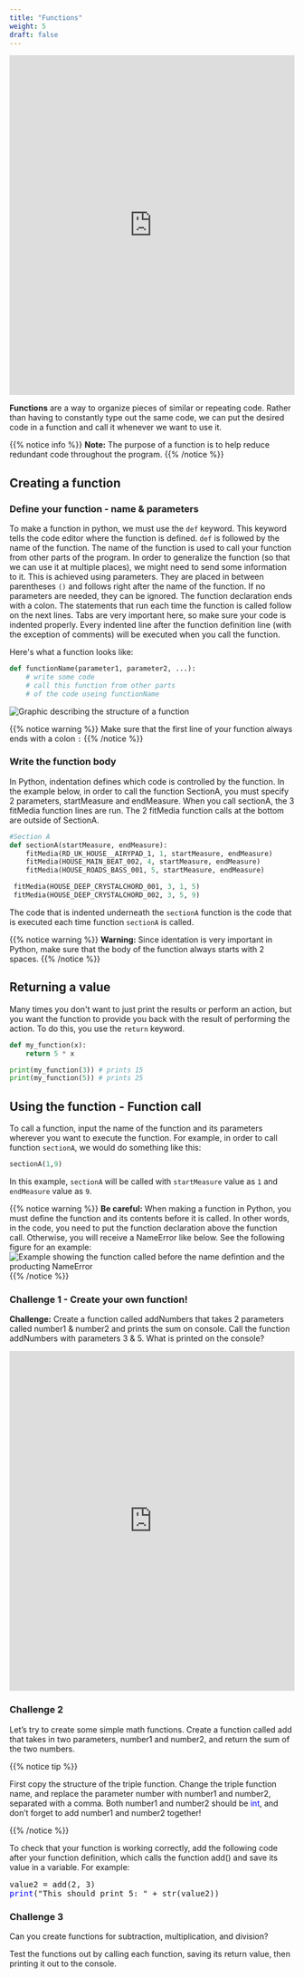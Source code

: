 ```yaml
---
title: "Functions"
weight: 5
draft: false
---
```

<iframe width="100%" height="600px" src="https://www.youtube.com/embed/0207zoiJ6s8" frameborder="0" allow="accelerometer; autoplay; encrypted-media; gyroscope; picture-in-picture" allowfullscreen></iframe>

**Functions** are a way to organize pieces of similar or repeating code. Rather than having to constantly type out the same code, we can put the desired code in a function and call it whenever we want to use it.

{{% notice info %}}
**Note:** The purpose of a function is to help reduce redundant code
throughout the program.
{{% /notice %}}

## Creating a function

### Define your function - name & parameters

To make a function in python, we must use the `def` keyword. This keyword tells the code editor where the function is defined. `def` is followed by the name of the function. The name of the function is used to call your function from other parts of the program.
 In order to generalize the function (so that we can use it at multiple places), we might need to send some information to it. This is achieved using parameters. They are placed in between parentheses `()` and follows right after the name of the function. If no parameters are needed, they can be ignored. The function declaration ends with a colon. 
 The statements that run each time the function is called follow on the next lines. Tabs are very important here, so make sure your code is indented properly. Every indented line after the function definition line (with the exception of comments)  will be executed when you call the function.

 Here's what a function looks like:

```python
def functionName(parameter1, parameter2, ...):
    # write some code
    # call this function from other parts
    # of the code useing functionName
```
![Graphic describing the structure of a function](../img/annotated-screenshot-function.png)

{{% notice warning %}}
Make sure that the first line of your function always ends with a colon `:`
{{% /notice %}}

### Write the function body

In Python, indentation defines which code is controlled
by the function. In the example below, in order to call the function SectionA, you must specify 2 parameters, startMeasure and endMeasure. When you call sectionA, the 3 fitMedia function lines are run. The 2 fitMedia function calls at the bottom are outside of SectionA.

```python
#Section A
def sectionA(startMeasure, endMeasure):
    fitMedia(RD_UK_HOUSE__AIRYPAD_1, 1, startMeasure, endMeasure)
    fitMedia(HOUSE_MAIN_BEAT_002, 4, startMeasure, endMeasure)
    fitMedia(HOUSE_ROADS_BASS_001, 5, startMeasure, endMeasure)

 fitMedia(HOUSE_DEEP_CRYSTALCHORD_001, 3, 1, 5)
 fitMedia(HOUSE_DEEP_CRYSTALCHORD_002, 3, 5, 9)   
```

The code that is indented underneath the `sectionA` function is the code that is executed each time function `sectionA` is called.

{{% notice warning %}}
**Warning:** Since identation is very important in Python, make sure
that the body of the function always starts with 2 spaces.
{{% /notice %}}

## Returning a value
Many times you don't want to just print the results or perform an action, but you want the function to provide you back with the result of performing the action. To do this, you use the `return` keyword.

```python
def my_function(x):
    return 5 * x

print(my_function(3)) # prints 15
print(my_function(5)) # prints 25
```

## Using the function - Function call

To call a function, input the name of the function and its parameters
wherever you want to execute the function. For example, in order to call function `sectionA`, we would do something like this:

```python
sectionA(1,9)
```

In this example, `sectionA` will be called with `startMeasure` value as `1` and `endMeasure` value as `9`.

{{% notice warning %}}
**Be careful:** When making a function in Python, you must define the
function and its contents before it is called. In other words, in the
code, you need to put the function declaration above the function call.
Otherwise, you will receive a NameError like below. See the following
figure for an example:
![Example showing the function called before the name defintion and the producting NameError](../img/annotated-screenshot-function4-error.png)
{{% /notice %}}

### Challenge 1 - Create your own function!

**Challenge:** Create a function called addNumbers that takes 2 parameters called number1 & number2 and prints the sum on console. Call the function addNumbers with parameters 3 & 5.
What is printed on the console?

<iframe height="600px" width="100%" src="https://repl.it/@nuevofoundation/Basics-Functions?lite=true" scrolling="no" frameborder="no" allowtransparency="true" allowfullscreen="true" sandbox="allow-forms allow-pointer-lock allow-popups allow-same-origin allow-scripts allow-modals"></iframe>

### Challenge 2

Let’s try to create some simple math functions. Create a function called add that takes in two parameters, number1 and number2, and return the sum of the two numbers.

{{% notice tip %}}

First copy the structure of the triple function. Change the triple function name, and replace the parameter number with number1 and number2, separated with a comma. Both number1 and number2 should be <font color="blue">int</font>, and don’t forget to add number1 and number2 together!

{{% /notice %}}

To check that your function is working correctly, add the following code after your function definition, which calls the function add() and save its value in a variable. For example:

<pre>
value2 = add(2, 3)
<font color="blue">print</font>("This should print 5: " + str(value2))
</pre>

### Challenge 3

Can you create functions for subtraction, multiplication, and division? 

Test the functions out by calling each function, saving its return value, then printing it out to the console.